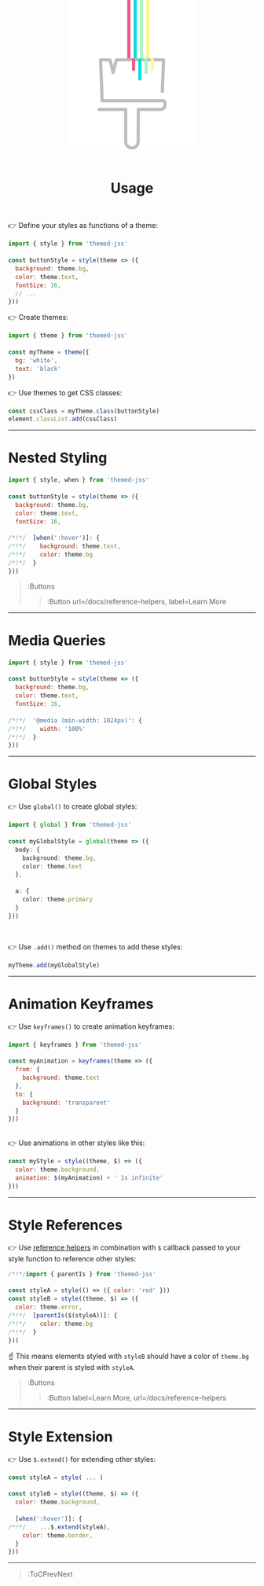 <div align="center">
  <img src="/docs/assets/themed-jss-long.svg" width="256" style="margin-top: -96px">
  <br><br>
  <h1>Usage</h1>
</div>

<br>

👉 Define your styles as functions of a theme:

```js
import { style } from 'themed-jss'

const buttonStyle = style(theme => ({
  background: theme.bg,
  color: theme.text,
  fontSize: 16,
  // ...
}))
```

👉 Create themes:

```js
import { theme } from 'themed-jss'

const myTheme = theme({
  bg: 'white',
  text: 'black'
})
```

👉 Use themes to get CSS classes:

```js
const cssClass = myTheme.class(buttonStyle)
element.classList.add(cssClass)
```

---

# Nested Styling

```js
import { style, when } from 'themed-jss'

const buttonStyle = style(theme => ({
  background: theme.bg,
  color: theme.text,
  fontSize: 16,

/*!*/  [when(':hover')]: {
/*!*/    background: theme.text,
/*!*/    color: theme.bg
/*!*/  }
}))
```

> :Buttons
> > :Button url=/docs/reference-helpers, label=Learn More


---

# Media Queries

```js
import { style } from 'themed-jss'

const buttonStyle = style(theme => ({
  background: theme.bg,
  color: theme.text,
  fontSize: 16,

/*!*/  '@media (min-width: 1024px)': {
/*!*/    width: '100%'
/*!*/  }
}))
```


---

# Global Styles

👉 Use `global()` to create global styles:

```ts
import { global } from 'themed-jss'

const myGlobalStyle = global(theme => ({
  body: {
    background: theme.bg,
    color: theme.text
  },

  a: {
    color: theme.primary
  }
}))
```

<br>

👉 Use `.add()` method on themes to add these styles:

```ts
myTheme.add(myGlobalStyle)
```

---

# Animation Keyframes

👉 Use `keyframes()` to create animation keyframes:

```js
import { keyframes } from 'themed-jss'

const myAnimation = keyframes(theme => ({
  from: {
    background: theme.text
  },
  to: {
    background: 'transparent'
  }
}))
```
<br>
👉 Use animations in other styles like this:

```js
const myStyle = style((theme, $) => ({
  color: theme.background,
  animation: $(myAnimation) + ' 1s infinite'
}))
```

---

# Style References

👉 Use [reference helpers](/docs/reference-helpers) in combination with `$` callback passed to your style function
to reference other styles:

```js
/*!*/import { parentIs } from 'themed-jss'

const styleA = style(() => ({ color: 'red' }))
const styleB = style((theme, $) => ({
  color: theme.error,
/*!*/  [parentIs($(styleA))]: {
/*!*/    color: theme.bg
/*!*/  }
}))
```
☝️ This means elements styled with `styleB` should have a color of `theme.bg` when their parent is styled with `styleA`.

> :Buttons
> > :Button label=Learn More, url=/docs/reference-helpers

---

# Style Extension

👉 Use `$.extend()` for extending other styles:

```js
const styleA = style( ... )

const styleB = style((theme, $) => ({
  color: theme.background,

  [when(':hover')]: {
/*!*/    ...$.extend(styleA),
    color: theme.border,
  }
}))
```

---

> :ToCPrevNext